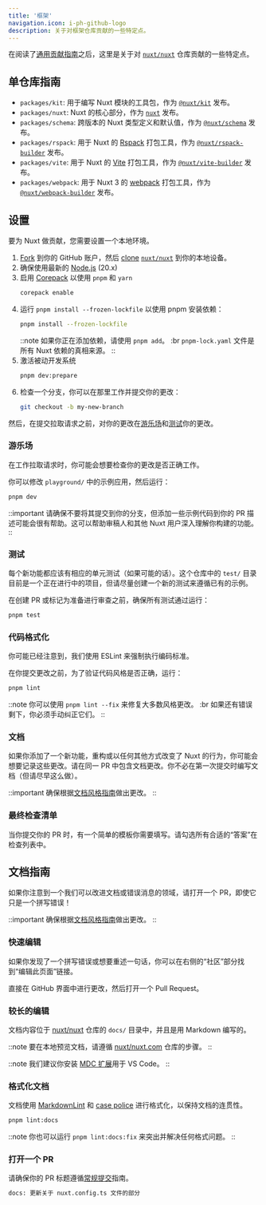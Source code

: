 ```yaml
---
title: '框架'
navigation.icon: i-ph-github-logo
description: 关于对框架仓库贡献的一些特定点。
---
```


在阅读了[通用贡献指南](/docs/community/contribution)之后，这里是关于对 [`nuxt/nuxt`](https://github.com/nuxt/nuxt) 仓库贡献的一些特定点。

## 单仓库指南

- `packages/kit`: 用于编写 Nuxt 模块的工具包，作为 [`@nuxt/kit`](https://npmjs.com/package/@nuxt/kit) 发布。
- `packages/nuxt`: Nuxt 的核心部分，作为 [`nuxt`](https://npmjs.com/package/nuxt) 发布。
- `packages/schema`: 跨版本的 Nuxt 类型定义和默认值，作为 [`@nuxt/schema`](https://npmjs.com/package/@nuxt/schema) 发布。
- `packages/rspack`: 用于 Nuxt 的 [Rspack](https://rspack.dev) 打包工具，作为 [`@nuxt/rspack-builder`](https://npmjs.com/package/@nuxt/rspack-builder) 发布。
- `packages/vite`: 用于 Nuxt 的 [Vite](https://vite.dev) 打包工具，作为 [`@nuxt/vite-builder`](https://npmjs.com/package/@nuxt/vite-builder) 发布。
- `packages/webpack`: 用于 Nuxt 3 的 [webpack](https://webpack.js.org) 打包工具，作为 [`@nuxt/webpack-builder`](https://npmjs.com/package/@nuxt/webpack-builder) 发布。

## 设置

要为 Nuxt 做贡献，您需要设置一个本地环境。

1. [Fork](https://help.github.com/articles/fork-a-repo) 到你的 GitHub 账户，然后 [clone](https://help.github.com/articles/cloning-a-repository) [`nuxt/nuxt`](https://github.com/nuxt/nuxt) 到你的本地设备。
2. 确保使用最新的 [Node.js](https://nodejs.org/en) (20.x)
3. 启用 [Corepack](https://github.com/nodejs/corepack) 以使用 `pnpm` 和 `yarn`
    ```bash [Terminal]
    corepack enable
    ```
4. 运行 `pnpm install --frozen-lockfile` 以使用 pnpm 安装依赖：
    ```bash [Terminal]
    pnpm install --frozen-lockfile
    ```
    ::note
    如果你正在添加依赖，请使用 `pnpm add`。 :br
    `pnpm-lock.yaml` 文件是所有 Nuxt 依赖的真相来源。
    ::
5. 激活被动开发系统
    ```bash [Terminal]
    pnpm dev:prepare
    ```
6. 检查一个分支，你可以在那里工作并提交你的更改：
    ```bash [Terminal]
    git checkout -b my-new-branch
    ```

然后，在提交拉取请求之前，对你的更改在[游乐场](#playground)和[测试](#testing)你的更改。

### 游乐场

在工作拉取请求时，你可能会想要检查你的更改是否正确工作。

你可以修改 `playground/` 中的示例应用，然后运行：

```bash [Terminal]
pnpm dev
```

::important
请确保不要将其提交到你的分支，但添加一些示例代码到你的 PR 描述可能会很有帮助。这可以帮助审稿人和其他 Nuxt 用户深入理解你构建的功能。
::

### 测试

每个新功能都应该有相应的单元测试（如果可能的话）。这个仓库中的 `test/` 目录目前是一个正在进行中的项目，但请尽量创建一个新的测试来遵循已有的示例。

在创建 PR 或标记为准备进行审查之前，确保所有测试通过运行：

```bash [Terminal]
pnpm test
```

### 代码格式化

你可能已经注意到，我们使用 ESLint 来强制执行编码标准。

在你提交更改之前，为了验证代码风格是否正确，运行：

```bash [Terminal]
pnpm lint
```

::note
你可以使用 `pnpm lint --fix` 来修复大多数风格更改。 :br
如果还有错误剩下，你必须手动纠正它们。
::

### 文档

如果你添加了一个新功能，重构或以任何其他方式改变了 Nuxt 的行为，你可能会想要记录这些更改。请在同一 PR 中包含文档更改。你不必在第一次提交时编写文档（但请尽早这么做）。

::important
确保根据[文档风格指南](/docs/community/contribution#documentation-style-guide)做出更改。
::

### 最终检查清单

当你提交你的 PR 时，有一个简单的模板你需要填写。请勾选所有合适的“答案”在检查列表中。

## 文档指南

如果你注意到一个我们可以改进文档或错误消息的领域，请打开一个 PR，即使它只是一个拼写错误！

::important
确保根据[文档风格指南](/docs/community/contribution#documentation-style-guide)做出更改。
::

### 快速编辑

如果你发现了一个拼写错误或想要重述一句话，你可以在右侧的“社区”部分找到“编辑此页面”链接。

直接在 GitHub 界面中进行更改，然后打开一个 Pull Request。

### 较长的编辑

文档内容位于 [nuxt/nuxt](https://github.com/nuxt/nuxt) 仓库的 `docs/` 目录中，并且是用 Markdown 编写的。

::note
要在本地预览文档，请遵循 [nuxt/nuxt.com](https://github.com/nuxt/nuxt.com) 仓库的步骤。
::

::note
我们建议你安装 [MDC 扩展](https://marketplace.visualstudio.com/items?itemName=Nuxt.mdc)用于 VS Code。
::

### 格式化文档

文档使用 [MarkdownLint](https://github.com/DavidAnson/markdownlint) 和 [case police](https://github.com/antfu/case-police) 进行格式化，以保持文档的连贯性。

```bash [Terminal]
pnpm lint:docs
```

::note
你也可以运行 `pnpm lint:docs:fix` 来突出并解决任何格式问题。
::

### 打开一个 PR

请确保你的 PR 标题遵循[常规提交](https://www.conventionalcommits.org)指南。

```bash [PR 标题的示例]
docs: 更新关于 nuxt.config.ts 文件的部分
```